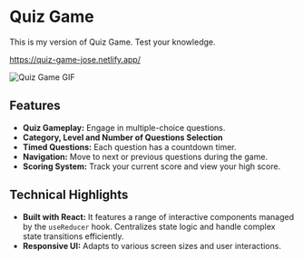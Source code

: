 # Quiz Game

This is my version of Quiz Game. Test your knowledge.

https://quiz-game-jose.netlify.app/

![Quiz Game GIF](https://res.cloudinary.com/du9kornnt/image/upload/v1700208951/nt5mkp1npnrzylllr77q.gif)


## Features
- **Quiz Gameplay:** Engage in multiple-choice questions.
- **Category, Level and Number of Questions Selection**
- **Timed Questions:** Each question has a countdown timer.
- **Navigation:** Move to next or previous questions during the game.
- **Scoring System:** Track your current score and view your high score.

## Technical Highlights
- **Built with React:** It features a range of interactive components managed by the `useReducer` hook. Centralizes state logic and handle complex state transitions efficiently.
- **Responsive UI:** Adapts to various screen sizes and user interactions.
